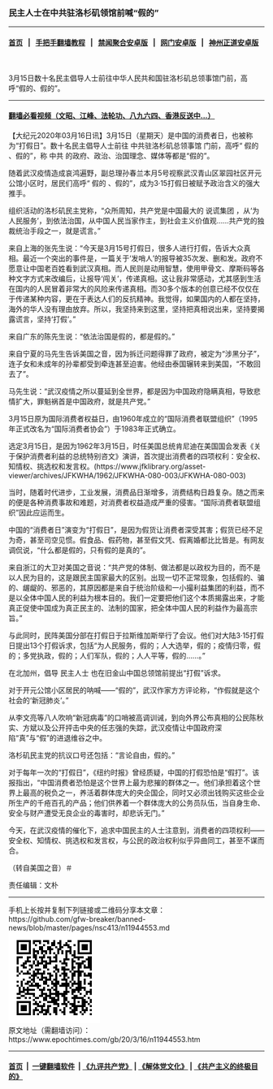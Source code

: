 ### 民主人士在中共驻洛杉矶领馆前喊“假的”
------------------------

#### [首页](https://github.com/gfw-breaker/banned-news/blob/master/README.md) &nbsp;&nbsp;|&nbsp;&nbsp; [手把手翻墙教程](https://github.com/gfw-breaker/guides/wiki) &nbsp;&nbsp;|&nbsp;&nbsp; [禁闻聚合安卓版](https://github.com/gfw-breaker/bn-android) &nbsp;&nbsp;|&nbsp;&nbsp; [网门安卓版](https://github.com/oGate2/oGate) &nbsp;&nbsp;|&nbsp;&nbsp; [神州正道安卓版](https://github.com/SzzdOgate/update) 



<div><img alt="" class="aligncenter wp-post-image" src="https://i.epochtimes.com/assets/uploads/2020/03/c2f70ca4e56e74dd18b3826da2bca016-600x366.jpg"/>
<div class="red16 caption">
 <p>
  3月15日数十名民主倡导人士前往中华人民共和国驻洛杉矶总领事馆门前，高呼“假的、假的”。
 </p>
</div>
</div><hr/>

#### [翻墙必看视频（文昭、江峰、法轮功、八九六四、香港反送中...）](https://github.com/gfw-breaker/banned-news/blob/master/pages/link3.md)

<div><p>
 【大纪元2020年03月16日讯】3月15日（星期天）是中国的消费者日，也被称为“打假日”。数十名民主倡导人士前往
 <ok href="https://www.epochtimes.com/gb/tag/%E4%B8%AD%E5%85%B1%E9%A9%BB%E6%B4%9B%E6%9D%89%E7%9F%B6%E6%80%BB%E9%A2%86%E4%BA%8B%E9%A6%86.html">
  中共驻洛杉矶总领事馆
 </ok>
 门前，高呼“
 <ok href="https://www.epochtimes.com/gb/tag/%E5%81%87%E7%9A%84.html">
  假的
 </ok>
 、假的”，称
 <ok href="https://www.epochtimes.com/gb/tag/%E4%B8%AD%E5%85%B1.html">
  中共
 </ok>
 的政府、政治、治国理念、媒体等都是“假的”。
</p>
<p>
 随着武汉疫情造成哀鸿遍野，副总理孙春兰本月5号视察武汉青山区翠园社区开元公馆小区时，居民们高呼“
 <ok href="https://www.epochtimes.com/gb/tag/%E5%81%87%E7%9A%84.html">
  假的
 </ok>
 、假的”，成为3·15打假日被赋予政治含义的强大推手。
</p>
<p>
 组织活动的洛杉矶民主党称，“众所周知，共产党是中国最大的
 <ok href="https://www.epochtimes.com/gb/tag/%E8%AF%B4%E8%B0%8E%E9%9B%86%E5%9B%A2.html">
  说谎集团
 </ok>
 ，从‘为人民服务’，到依法治国，从中国人民当家作主，到社会主义价值观……共产党的独裁统治手段之一，就是谎言。”
</p>
<p>
 来自上海的张先生说：“今天是3月15号打假日，很多人进行打假，告诉大众真相。最近一个突出的事件是，一篇关于‘发哨人’的报导被35次发、删和发。政府不愿意让中国老百姓看到武汉真相。而人民则是动用智慧，使用甲骨文、摩斯码等各种文字方式来改编后，让报导‘闯关’，传递真相。这让我非常感动，尤其感到生活在国内的人民冒着非常大的风险来传递真相。而30多个版本的创意已经不仅仅在于传递某种内容，更在于表达人们的反抗精神。我觉得，如果国内的人都在坚持，海外的华人没有理由放弃。所以，我坚持来到这里，坚持把真相说出来，坚持要揭露谎言，坚持‘打假’。”
</p>
<p>
 来自广东的陈先生说：“依法治国是假的，都是假的。”
</p>
<p>
 来自宁夏的马先生告诉美国之音，因为拆迁问题得罪了政府，被定为“涉黑分子”，连子女和未成年的孙辈都受到牵连甚至迫害。他经由泰国辗转来到美国，“不敢回去了”。
</p>
<p>
 马先生说：“武汉疫情之所以蔓延到全世界，都是因为中国政府隐瞒真相，导致悲情扩大，罪魁祸首是中国政府，就是共产党。”
</p>
<p>
 3月15日原为国际消费者权益日，由1960年成立的“国际消费者联盟组织”（1995年正式改名为“国际消费者协会”）于1983年正式确立。
</p>
<p>
 选定3月15日，是因为1962年3月15日，时任美国总统肯尼迪在美国国会发表《关于保护消费者利益的总统特别咨文》演讲，首次提出消费者的四项权利：安全权、知情权、挑选权和发言权。(https://www.jfklibrary.org/asset-viewer/archives/JFKWHA/1962/JFKWHA-080-003/JFKWHA-080-003)
</p>
<p>
 当时，随着时代进步，工业发展，消费品日渐增多，消费结构日趋复杂。随之而来的便是各种消费事故和难题，对消费者权益造成严重的侵害。“国际消费者联盟组织”因此应运而生。
</p>
<p>
 中国的“消费者日”演变为“打假日”，是因为假货让消费者深受其害；假货已经不足为奇，甚至司空见惯。假食品、假药物，甚至假文凭、假离婚都比比皆是。有网友调侃说，“什么都是假的，只有假的是真的”。
</p>
<p>
</p>
<p>
 来自浙江的大卫对美国之音说：“共产党的体制、做法都是以政权为目的，而不是以人民为目的，这是跟民主国家最大的区别。出现一切不正常现象，包括假的、骗的、龌龊的、邪恶的，其原因都是来自于统治阶级和一小撮利益集团的利益，而不是以全体中国人民的利益为根本目的。我们一定要把他们这个本质揭露出来，才能真正促使中国成为真正民主的、法制的国家，把全体中国人民的利益作为最高宗旨。”
</p>
<p>
 与此同时，民阵美国分部在打假日于拉斯维加斯举行了会议。他们对大陆3·15打假日提出13个打假诉求，包括“为人民服务，假的；人大选举，假的；疫情归零，假的；多党执政，假的；人们军队，假的；人人平等，假的……。”
</p>
<p>
 在北加州，倡导
 <ok href="https://www.epochtimes.com/gb/tag/%E6%B0%91%E4%B8%BB%E4%BA%BA%E5%A3%AB.html">
  民主人士
 </ok>
 也在旧金山中国总领馆前提出“打假”诉求。
</p>
<p>
 对于开元公馆小区居民的呐喊——“假的”，武汉作家方方评论称，“作假就是这个社会的‘新冠肺炎’。”
</p>
<p>
 从李文亮等八人吹响“新冠病毒”的口哨被高调训诫，到向外界公布真相的公民陈秋实、方斌以及公开抨击中央的任志强的失踪，武汉疫情让中国政府深陷“真”与“假”的进退维谷之中。
</p>
<p>
 洛杉矶民主党的抗议口号还包括：“言论自由，假的。”
</p>
<p>
 对于每年一次的“打假日”，《纽约时报》曾经质疑，中国的打假恐怕是“假打”。该报指出，“中国消费者恐怕是这个世界上最为悲摧的群体之一。他们承担着这个世界上最高的税负之一，养活着群体庞大的央企国企，同时又必须出钱购买这些企业所生产的千疮百孔的产品；他们供养着一个群体庞大的公务员队伍，当自身生命、安全与财产遭受无良企业的毒害时，却悲诉无门。”
</p>
<p>
 今天，在武汉疫情的催化下，追求中国民主的人士注意到，消费者的四项权利——安全权、知情权、挑选权和发言权，与公民的政治权利似乎异曲同工，甚至不谋而合。
</p>
<p>
 （转自美国之音）＃
</p>
<p>
 责任编辑：文朴
</p>
</div>
<hr/>
手机上长按并复制下列链接或二维码分享本文章：<br/>
https://github.com/gfw-breaker/banned-news/blob/master/pages/nsc413/n11944553.md <br/>
<a href='https://github.com/gfw-breaker/banned-news/blob/master/pages/nsc413/n11944553.md'><img src='https://github.com/gfw-breaker/banned-news/blob/master/pages/nsc413/n11944553.md.png'/></a> <br/>
原文地址（需翻墙访问）：https://www.epochtimes.com/gb/20/3/16/n11944553.htm


------------------------
#### [首页](https://github.com/gfw-breaker/banned-news/blob/master/README.md) &nbsp;|&nbsp; [一键翻墙软件](https://github.com/gfw-breaker/nogfw/blob/master/README.md) &nbsp;| [《九评共产党》](https://github.com/gfw-breaker/9ping.md/blob/master/README.md#九评之一评共产党是什么) | [《解体党文化》](https://github.com/gfw-breaker/jtdwh.md/blob/master/README.md) | [《共产主义的终极目的》](https://github.com/gfw-breaker/gczydzjmd.md/blob/master/README.md)


<img src='http://gfw-breaker.win/banned-news/pages/nsc413/n11944553.md' width='0px' height='0px'/>